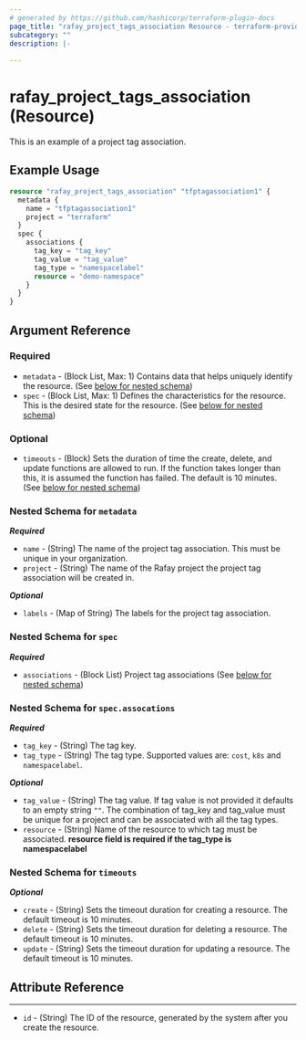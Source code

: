 ```yaml
---
# generated by https://github.com/hashicorp/terraform-plugin-docs
page_title: "rafay_project_tags_association Resource - terraform-provider-rafay"
subcategory: ""
description: |-
  
---
```


# rafay_project_tags_association (Resource)

This is an example of a project tag association.

## Example Usage

```terraform
resource "rafay_project_tags_association" "tfptagassociation1" {
  metadata {
    name = "tfptagassociation1"
    project = "terraform"
  }
  spec {
    associations {
      tag_key = "tag_key"
      tag_value = "tag_value"
      tag_type = "namespacelabel"
      resource = "demo-namespace"
    }
  }
}
```

<!-- schema generated by tfplugindocs -->
## Argument Reference

### Required

- `metadata` - (Block List, Max: 1) Contains data that helps uniquely identify the resource. (See [below for nested schema](#nestedblock--metadata))
- `spec` - (Block List, Max: 1) Defines the characteristics for the resource. This is the desired state for the resource. (See [below for nested schema](#nestedblock--spec))

### Optional

- `timeouts` - (Block) Sets the duration of time the create, delete, and update functions are allowed to run. If the function takes longer than this, it is assumed the function has failed. The default is 10 minutes. (See [below for nested schema](#nestedblock--timeouts))

<a id="nestedblock--metadata"></a>
### Nested Schema for `metadata`

***Required***

- `name` - (String) The name of the project tag association. This must be unique in your organization.
- `project` - (String) The name of the Rafay project the project tag association will be created in.

***Optional***

- `labels` - (Map of String) The labels for the project tag association.

<a id="nestedblock--spec"></a>
### Nested Schema for `spec`

***Required***

- `associations` - (Block List) Project tag associations (See [below for nested schema](#nestedblock--spec--associations))

<a id="nestedblock--spec--associations"></a>
### Nested Schema for `spec.assocations`

***Required***

- `tag_key` - (String) The tag key.
- `tag_type` - (String) The tag type. Supported values are: `cost`, `k8s` and `namespacelabel`.

***Optional***

- `tag_value` - (String) The tag value. If tag value is not provided it defaults to an empty string `""`. The combination of tag_key and tag_value must be unique for a project and can be associated with all the tag types. 
- `resource` - (String) Name of the resource to which tag must be associated. 
**resource field is required if the tag_type is namespacelabel**

<a id="nestedblock--timeouts"></a>
### Nested Schema for `timeouts`

***Optional***

- `create` - (String) Sets the timeout duration for creating a resource. The default timeout is 10 minutes.
- `delete` - (String) Sets the timeout duration for deleting a resource. The default timeout is 10 minutes.
- `update` - (String) Sets the timeout duration for updating a resource. The default timeout is 10 minutes.

## Attribute Reference

---

- `id` - (String) The ID of the resource, generated by the system after you create the resource.
